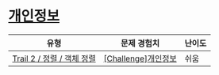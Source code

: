 # [개인정보](https://www.codetree.ai/trails/complete/curated-cards/challenge-personal-info)

|유형|문제 경험치|난이도|
|---|---|---|
|[Trail 2 / 정렬 / 객체 정렬](https://www.codetree.ai/trail-info/novice-mid/)|[[Challenge]개인정보](https://www.codetree.ai/trails/complete/curated-cards/challenge-personal-info/)|쉬움|

